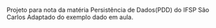 Projeto para nota da matéria Persistência de Dados(PDD) do IFSP São Carlos
Adaptado do exemplo dado em aula.

